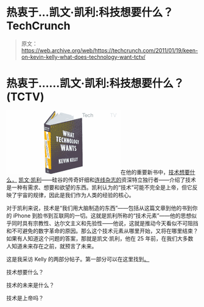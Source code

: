# 热衷于...凯文·凯利:科技想要什么？TechCrunch

> 原文：<https://web.archive.org/web/https://techcrunch.com/2011/01/19/keen-on-kevin-kelly-what-does-technology-want-tctv/>

# 热衷于……凯文·凯利:科技想要什么？(TCTV)

![](img/cc667e9d05f950e316c1ef4b3bd8ecf5.png "WhatTechWants")在他的重要新书中，[技术想要什么，](https://web.archive.org/web/20221007035547/http://www.amazon.com/What-Technology-Wants-Kevin-Kelly/dp/0670022152) [凯文·凯利](https://web.archive.org/web/20221007035547/http://www.crunchbase.com/person/kevin-kelly-2)——硅谷的传奇奸细和[连线杂志的](https://web.archive.org/web/20221007035547/http://www.crunchbase.com/company/wired-magazine)资深特立独行者——介绍了技术是一种有需求、想要和欲望的东西。凯利认为的“技术”可能不完全是上帝，但它反映了宇宙的规律，因此是我们作为人类的经验的核心。

对于凯利来说，技术是“我们用大脑制造的东西”——包括从这篇文章到他的书到你的 iPhone 到脸书到互联网的一切。这就是凯利所称的“技术元素”——他的思想似乎同时具有宗教性、达尔文主义和先验性——他说，这就是推动今天看似不可阻挡和不可避免的数字革命的原因。那么这个技术元素从哪里开始，又将在哪里结束？如果有人知道这个问题的答案，那就是凯文·凯利，他在 25 年前，在我们大多数人知道未来存在之前，就预言了未来。

这是我采访 Kelly 的两部分帖子。第一部分可以在这里找到[。](https://web.archive.org/web/20221007035547/https://beta.techcrunch.com/2011/01/18/keen-on-kevin-kelly-what-does-kevin-kelly-want-tctv/)

技术想要什么？

技术的未来是什么？

技术是上帝吗？